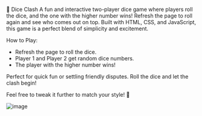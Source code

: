 🎲 Dice Clash
A fun and interactive two-player dice game where players roll the dice, and the one with the higher number wins! Refresh the page to roll again and see who comes out on top. Built with HTML, CSS, and JavaScript, this game is a perfect blend of simplicity and excitement.

How to Play:

- Refresh the page to roll the dice.
- Player 1 and Player 2 get random dice numbers.
- The player with the higher number wins!

Perfect for quick fun or settling friendly disputes. Roll the dice and let the clash begin!

Feel free to tweak it further to match your style! 🚀

![image](https://github.com/user-attachments/assets/a791faa6-518e-4ef4-9562-2397fda61278)

